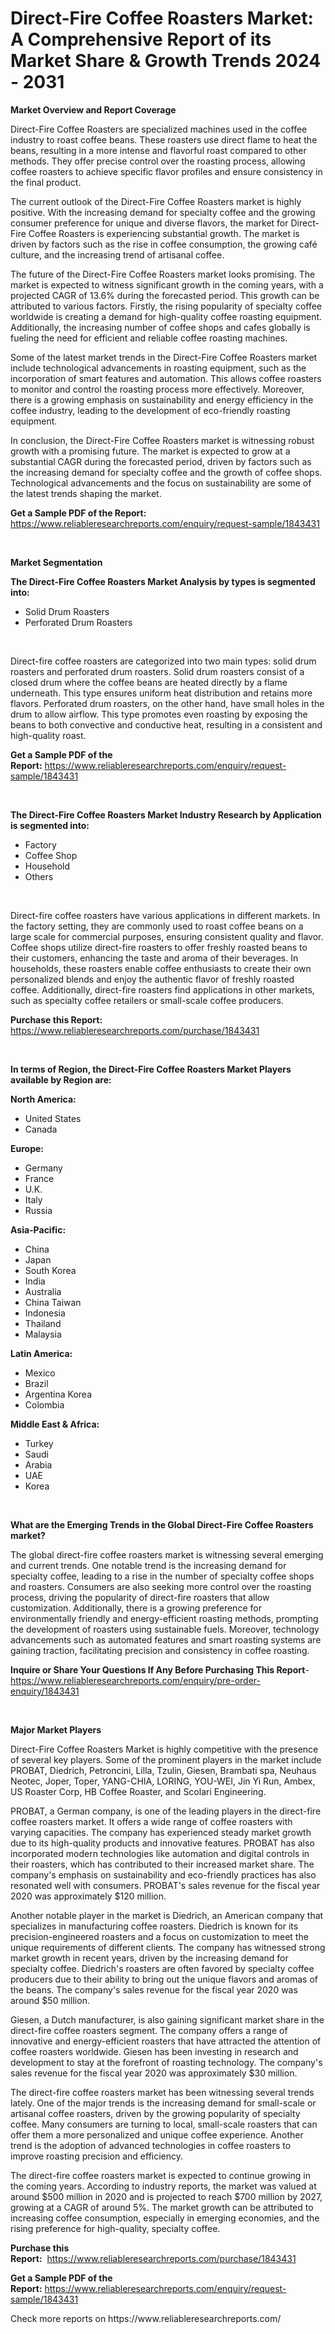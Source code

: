 <p><h1>Direct-Fire Coffee Roasters Market: A Comprehensive Report of its Market Share & Growth Trends 2024 - 2031</h1></p><p><strong>Market Overview and Report Coverage</strong></p>
<p><p>Direct-Fire Coffee Roasters are specialized machines used in the coffee industry to roast coffee beans. These roasters use direct flame to heat the beans, resulting in a more intense and flavorful roast compared to other methods. They offer precise control over the roasting process, allowing coffee roasters to achieve specific flavor profiles and ensure consistency in the final product.</p><p>The current outlook of the Direct-Fire Coffee Roasters market is highly positive. With the increasing demand for specialty coffee and the growing consumer preference for unique and diverse flavors, the market for Direct-Fire Coffee Roasters is experiencing substantial growth. The market is driven by factors such as the rise in coffee consumption, the growing café culture, and the increasing trend of artisanal coffee.</p><p>The future of the Direct-Fire Coffee Roasters market looks promising. The market is expected to witness significant growth in the coming years, with a projected CAGR of 13.6% during the forecasted period. This growth can be attributed to various factors. Firstly, the rising popularity of specialty coffee worldwide is creating a demand for high-quality coffee roasting equipment. Additionally, the increasing number of coffee shops and cafes globally is fueling the need for efficient and reliable coffee roasting machines.</p><p>Some of the latest market trends in the Direct-Fire Coffee Roasters market include technological advancements in roasting equipment, such as the incorporation of smart features and automation. This allows coffee roasters to monitor and control the roasting process more effectively. Moreover, there is a growing emphasis on sustainability and energy efficiency in the coffee industry, leading to the development of eco-friendly roasting equipment.</p><p>In conclusion, the Direct-Fire Coffee Roasters market is witnessing robust growth with a promising future. The market is expected to grow at a substantial CAGR during the forecasted period, driven by factors such as the increasing demand for specialty coffee and the growth of coffee shops. Technological advancements and the focus on sustainability are some of the latest trends shaping the market.</p></p>
<p><strong>Get a Sample PDF of the Report:</strong> <a href="https://www.reliableresearchreports.com/enquiry/request-sample/1843431">https://www.reliableresearchreports.com/enquiry/request-sample/1843431</a></p>
<p>&nbsp;</p>
<p><strong>Market Segmentation</strong></p>
<p><strong>The Direct-Fire Coffee Roasters Market Analysis by types is segmented into:</strong></p>
<p><ul><li>Solid Drum Roasters</li><li>Perforated Drum Roasters</li></ul></p>
<p>&nbsp;</p>
<p><p>Direct-fire coffee roasters are categorized into two main types: solid drum roasters and perforated drum roasters. Solid drum roasters consist of a closed drum where the coffee beans are heated directly by a flame underneath. This type ensures uniform heat distribution and retains more flavors. Perforated drum roasters, on the other hand, have small holes in the drum to allow airflow. This type promotes even roasting by exposing the beans to both convective and conductive heat, resulting in a consistent and high-quality roast.</p></p>
<p><strong>Get a Sample PDF of the Report:</strong>&nbsp;<a href="https://www.reliableresearchreports.com/enquiry/request-sample/1843431">https://www.reliableresearchreports.com/enquiry/request-sample/1843431</a></p>
<p>&nbsp;</p>
<p><strong>The Direct-Fire Coffee Roasters Market Industry Research by Application is segmented into:</strong></p>
<p><ul><li>Factory</li><li>Coffee Shop</li><li>Household</li><li>Others</li></ul></p>
<p>&nbsp;</p>
<p><p>Direct-fire coffee roasters have various applications in different markets. In the factory setting, they are commonly used to roast coffee beans on a large scale for commercial purposes, ensuring consistent quality and flavor. Coffee shops utilize direct-fire roasters to offer freshly roasted beans to their customers, enhancing the taste and aroma of their beverages. In households, these roasters enable coffee enthusiasts to create their own personalized blends and enjoy the authentic flavor of freshly roasted coffee. Additionally, direct-fire roasters find applications in other markets, such as specialty coffee retailers or small-scale coffee producers.</p></p>
<p><strong>Purchase this Report:</strong>&nbsp; <a href="https://www.reliableresearchreports.com/purchase/1843431">https://www.reliableresearchreports.com/purchase/1843431</a></p>
<p>&nbsp;</p>
<p><strong>In terms of Region, the Direct-Fire Coffee Roasters Market Players available by Region are:</strong></p>
<p>
    <p> <strong> North America: </strong>
        <ul>
            <li>United States</li>
            <li>Canada</li>
        </ul>
        </p> 
    <p> <strong> Europe: </strong>
        <ul>
            <li>Germany</li>
            <li>France</li>
            <li>U.K.</li>
            <li>Italy</li>
            <li>Russia</li>
        </ul>
        </p> 
    <p> <strong> Asia-Pacific: </strong>
        <ul>
            <li>China</li>
            <li>Japan</li>
            <li>South Korea</li>
            <li>India</li>
            <li>Australia</li>
            <li>China Taiwan</li>
            <li>Indonesia</li>
            <li>Thailand</li>
            <li>Malaysia</li>
        </ul>
        </p> 
    <p> <strong> Latin America: </strong>
        <ul>
            <li>Mexico</li>
            <li>Brazil</li>
            <li>Argentina Korea</li>
            <li>Colombia</li>
        </ul>
        </p> 
    <p> <strong> Middle East & Africa: </strong>
        <ul>
            <li>Turkey</li>
            <li>Saudi</li>
            <li>Arabia</li>
            <li>UAE</li>
            <li>Korea</li>
        </ul>
    </p>
    </p>
<p>&nbsp;</p>
<p><strong>What are the Emerging Trends in the Global Direct-Fire Coffee Roasters market?</strong></p>
<p><p>The global direct-fire coffee roasters market is witnessing several emerging and current trends. One notable trend is the increasing demand for specialty coffee, leading to a rise in the number of specialty coffee shops and roasters. Consumers are also seeking more control over the roasting process, driving the popularity of direct-fire roasters that allow customization. Additionally, there is a growing preference for environmentally friendly and energy-efficient roasting methods, prompting the development of roasters using sustainable fuels. Moreover, technology advancements such as automated features and smart roasting systems are gaining traction, facilitating precision and consistency in coffee roasting.</p></p>
<p><strong>Inquire or Share Your Questions If Any Before Purchasing This Report</strong>- <a href="https://www.reliableresearchreports.com/enquiry/pre-order-enquiry/1843431">https://www.reliableresearchreports.com/enquiry/pre-order-enquiry/1843431</a></p>
<p>&nbsp;</p>
<p><strong>Major Market Players</strong></p>
<p><p>Direct-Fire Coffee Roasters Market is highly competitive with the presence of several key players. Some of the prominent players in the market include PROBAT, Diedrich, Petroncini, Lilla, Tzulin, Giesen, Brambati spa, Neuhaus Neotec, Joper, Toper, YANG-CHIA, LORING, YOU-WEI, Jin Yi Run, Ambex, US Roaster Corp, HB Coffee Roaster, and Scolari Engineering.</p><p>PROBAT, a German company, is one of the leading players in the direct-fire coffee roasters market. It offers a wide range of coffee roasters with varying capacities. The company has experienced steady market growth due to its high-quality products and innovative features. PROBAT has also incorporated modern technologies like automation and digital controls in their roasters, which has contributed to their increased market share. The company's emphasis on sustainability and eco-friendly practices has also resonated well with consumers. PROBAT's sales revenue for the fiscal year 2020 was approximately $120 million.</p><p>Another notable player in the market is Diedrich, an American company that specializes in manufacturing coffee roasters. Diedrich is known for its precision-engineered roasters and a focus on customization to meet the unique requirements of different clients. The company has witnessed strong market growth in recent years, driven by the increasing demand for specialty coffee. Diedrich's roasters are often favored by specialty coffee producers due to their ability to bring out the unique flavors and aromas of the beans. The company's sales revenue for the fiscal year 2020 was around $50 million.</p><p>Giesen, a Dutch manufacturer, is also gaining significant market share in the direct-fire coffee roasters segment. The company offers a range of innovative and energy-efficient roasters that have attracted the attention of coffee roasters worldwide. Giesen has been investing in research and development to stay at the forefront of roasting technology. The company's sales revenue for the fiscal year 2020 was approximately $30 million.</p><p>The direct-fire coffee roasters market has been witnessing several trends lately. One of the major trends is the increasing demand for small-scale or artisanal coffee roasters, driven by the growing popularity of specialty coffee. Many consumers are turning to local, small-scale roasters that can offer them a more personalized and unique coffee experience. Another trend is the adoption of advanced technologies in coffee roasters to improve roasting precision and efficiency.</p><p>The direct-fire coffee roasters market is expected to continue growing in the coming years. According to industry reports, the market was valued at around $500 million in 2020 and is projected to reach $700 million by 2027, growing at a CAGR of around 5%. The market growth can be attributed to increasing coffee consumption, especially in emerging economies, and the rising preference for high-quality, specialty coffee.</p></p>
<p><strong>Purchase this Report:</strong>&nbsp;&nbsp;<a href="https://www.reliableresearchreports.com/purchase/1843431">https://www.reliableresearchreports.com/purchase/1843431</a></p>
<p></p>
<p><strong>Get a Sample PDF of the Report:</strong>&nbsp;<a href="https://www.reliableresearchreports.com/enquiry/request-sample/1843431">https://www.reliableresearchreports.com/enquiry/request-sample/1843431</a></p>
<p>Check more reports on https://www.reliableresearchreports.com/</p>